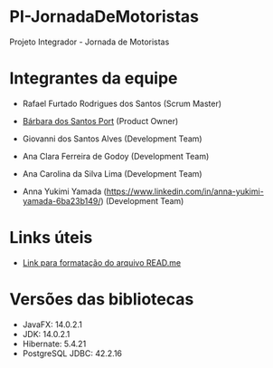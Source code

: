 # PI-JornadaDeMotoristas
Projeto Integrador - Jornada de Motoristas


# Integrantes da equipe
- Rafael Furtado Rodrigues dos Santos (Scrum Master)


- [Bárbara dos Santos Port](https://www.linkedin.com/in/b%C3%A1rbara-port-402158198/ "Bárbara's LinkedIn") (Product Owner)



- Giovanni dos Santos Alves (Development Team)



- Ana Clara Ferreira de Godoy (Development Team)



- Ana Carolina da Silva Lima (Development Team)



- Anna Yukimi Yamada (https://www.linkedin.com/in/anna-yukimi-yamada-6ba23b149/) (Development Team)



# Links úteis
- [Link para formatação do arquivo READ.me](https://docs.github.com/pt/github/writing-on-github/basic-writing-and-formatting-syntax)

# Versões das bibliotecas
- JavaFX: 14.0.2.1
- JDK: 14.0.2.1
- Hibernate: 5.4.21
- PostgreSQL JDBC: 42.2.16

